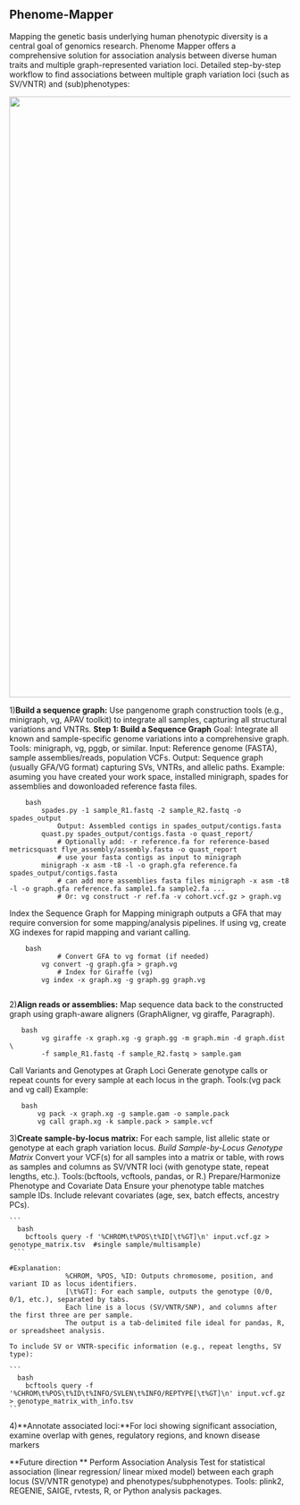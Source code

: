 ## Phenome-Mapper
Mapping the genetic basis underlying human phenotypic diversity is a central goal of genomics research. Phenome Mapper offers a comprehensive solution for association analysis between diverse human traits and multiple graph-represented variation loci.
  Detailed step-by-step workflow to find associations between multiple graph variation loci (such as SV/VNTR) and (sub)phenotypes:

<div align="center">
<img width="1880" height="1074" alt="image" src="https://github.com/user-attachments/assets/2aed4c54-427c-4b85-84cb-7806ce40d00f" />
</div>



1)**Build a sequence graph:** Use pangenome graph construction tools (e.g., minigraph, vg, APAV toolkit) to integrate all samples, capturing all structural variations and VNTRs.
**Step 1: Build a Sequence Graph**
    Goal: Integrate all known and sample-specific genome variations into a comprehensive graph.
    Tools: minigraph, vg, pggb, or similar.
    Input: Reference genome (FASTA), sample assemblies/reads, population VCFs.
    Output: Sequence graph (usually GFA/VG format) capturing SVs, VNTRs, and allelic paths.
    Example: asuming you have created your work space, installed minigraph, spades for assemblies and dowonloaded reference fasta files.
```
    bash
        spades.py -1 sample_R1.fastq -2 sample_R2.fastq -o spades_output
            Output: Assembled contigs in spades_output/contigs.fasta
        quast.py spades_output/contigs.fasta -o quast_report/
            # Optionally add: -r reference.fa for reference-based metricsquast flye_assembly/assembly.fasta -o quast_report
            # use your fasta contigs as input to minigraph
        minigraph -x asm -t8 -l -o graph.gfa reference.fa spades_output/contigs.fasta
            # can add more assemblies fasta files minigraph -x asm -t8 -l -o graph.gfa reference.fa sample1.fa sample2.fa ...
            # Or: vg construct -r ref.fa -v cohort.vcf.gz > graph.vg
```

Index the Sequence Graph for Mapping
minigraph outputs a GFA that may require conversion for some mapping/analysis pipelines.
If using vg, create XG indexes for rapid mapping and variant calling.

```
    bash
            # Convert GFA to vg format (if needed)
        vg convert -g graph.gfa > graph.vg
            # Index for Giraffe (vg)
        vg index -x graph.xg -g graph.gg graph.vg


```

2)**Align reads or assemblies:** Map sequence data back to the constructed graph using graph-aware aligners (GraphAligner, vg giraffe, Paragraph).
```
   bash
        vg giraffe -x graph.xg -g graph.gg -m graph.min -d graph.dist \
        -f sample_R1.fastq -f sample_R2.fastq > sample.gam
```
   Call Variants and Genotypes at Graph Loci
   Generate genotype calls or repeat counts for every sample at each locus in the graph.
   Tools:(vg pack and vg call)
   Example:
 ```
    bash
        vg pack -x graph.xg -g sample.gam -o sample.pack
        vg call graph.xg -k sample.pack > sample.vcf
```

3)**Create sample-by-locus matrix:** For each sample, list allelic state or genotype at each graph variation locus.
*Build Sample-by-Locus Genotype Matrix*
  Convert your VCF(s) for all samples into a matrix or table, with rows as samples and columns as SV/VNTR loci (with genotype state, repeat lengths, etc.).
    Tools:(bcftools, vcftools, pandas, or R.)
    Prepare/Harmonize Phenotype and Covariate Data
    Ensure your phenotype table matches sample IDs.
    Include relevant covariates (age, sex, batch effects, ancestry PCs).
  
    ```
      bash
        bcftools query -f '%CHROM\t%POS\t%ID[\t%GT]\n' input.vcf.gz > genotype_matrix.tsv  #single sample/multisample)
     ```
    
    #Explanation:
                  %CHROM, %POS, %ID: Outputs chromosome, position, and variant ID as locus identifiers.
                  [\t%GT]: For each sample, outputs the genotype (0/0, 0/1, etc.), separated by tabs.
                  Each line is a locus (SV/VNTR/SNP), and columns after the first three are per sample.
                  The output is a tab-delimited file ideal for pandas, R, or spreadsheet analysis.

    To include SV or VNTR-specific information (e.g., repeat lengths, SV type):
    
    ```
      bash
        bcftools query -f '%CHROM\t%POS\t%ID\t%INFO/SVLEN\t%INFO/REPTYPE[\t%GT]\n' input.vcf.gz > genotype_matrix_with_info.tsv
    ```    

4)**Annotate associated loci:**For loci showing significant association, examine overlap with genes, regulatory regions, and known disease markers


**Future direction **
Perform Association Analysis
Test for statistical association (linear regression/ linear mixed model) between each graph locus (SV/VNTR genotype) and phenotypes/subphenotypes.
Tools:
plink2, REGENIE, SAIGE, rvtests, R, or Python analysis packages.

